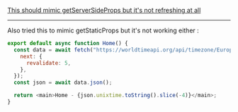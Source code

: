 [This should mimic getServerSideProps but it's not refreshing at all](https://github.com/Bilboramix/next_cache_reproduction/blob/main/src/app/page.tsx)

---

Also tried this to mimic getStaticProps but it's not working either :

```js
export default async function Home() {
  const data = await fetch("https://worldtimeapi.org/api/timezone/Europe/London", {
    next: {
      revalidate: 5,
    },
  });
  const json = await data.json();

  return <main>Home - {json.unixtime.toString().slice(-4)}</main>;
}
```
